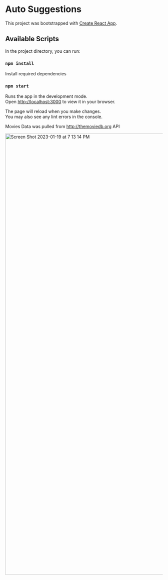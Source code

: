 # Auto Suggestions

This project was bootstrapped with [Create React App](https://github.com/facebook/create-react-app).

## Available Scripts

In the project directory, you can run:
### `npm install`
Install required dependencies

### `npm start`

Runs the app in the development mode.\
Open [http://localhost:3000](http://localhost:3000) to view it in your browser.

The page will reload when you make changes.\
You may also see any lint errors in the console.

Movies Data was pulled from http://themoviedb.org API

<img width="1406" alt="Screen Shot 2023-01-19 at 7 13 14 PM" src="https://user-images.githubusercontent.com/58320902/213590081-1c200ddf-0dbd-4ebf-b9ed-6818ff427c87.png">
